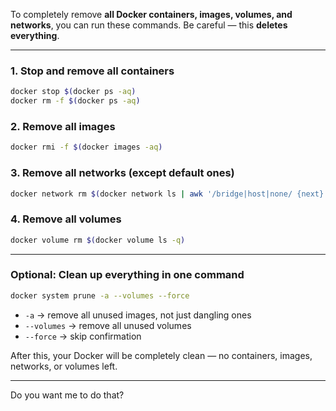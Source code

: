 To completely remove **all Docker containers, images, volumes, and networks**, you can run these commands. Be careful — this **deletes everything**.

---

### 1. Stop and remove all containers

```bash
docker stop $(docker ps -aq)
docker rm -f $(docker ps -aq)
```

### 2. Remove all images

```bash
docker rmi -f $(docker images -aq)
```

### 3. Remove all networks (except default ones)

```bash
docker network rm $(docker network ls | awk '/bridge|host|none/ {next} {print $1}')
```

### 4. Remove all volumes

```bash
docker volume rm $(docker volume ls -q)
```

---

### Optional: Clean up everything in **one command**

```bash
docker system prune -a --volumes --force
```

* `-a` → remove all unused images, not just dangling ones
* `--volumes` → remove all unused volumes
* `--force` → skip confirmation

After this, your Docker will be completely clean — no containers, images, networks, or volumes left.

---


Do you want me to do that?
